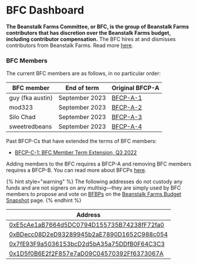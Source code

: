 # BFC Dashboard

**The Beanstalk Farms Committee, or BFC, is the group of Beanstalk Farms contributors that has discretion over the Beanstalk Farms budget, including contributor compensation.** The BFC hires at and dismisses contributors from Beanstalk Farms. Read more [here](./#beanstalk-farms-committee).

### **BFC Members**

The current BFC members are as follows, in no particular order:

| BFC member       | End of term    | Original BFCP-A                                                                                                                   |
| ---------------- | -------------- | --------------------------------------------------------------------------------------------------------------------------------- |
| guy (fka austin) | September 2023 | [BFCP-A-1](https://snapshot.org/#/beanstalkfarms.eth/proposal/0xbba13a2ee887f2367fdc5485b5412f7de2e41062f85acc0634d4edb428424496) |
| mod323           | September 2023 | [BFCP-A-2](https://snapshot.org/#/beanstalkfarms.eth/proposal/0x7983e55ec734bae90eae0f0eb8b3fb1ce8501ad33aef64d98033f7765c13c2fe) |
| Silo Chad        | September 2023 | [BFCP-A-3](https://snapshot.org/#/beanstalkfarms.eth/proposal/0xc4583788b51279ff85457b8650ea8fbb3b42995ac606763a453671383d351a01) |
| sweetredbeans    | September 2023 | [BFCP-A-4](https://snapshot.org/#/beanstalkfarms.eth/proposal/0x0c2a9b20ccea9e796bae7baccbd1f699a8fbed255ab2893582b65cf54a525df5) |

Past BFCP-Cs that have extended the terms of BFC members:

* [BFCP-C-1: BFC Member Term Extension, Q3 2022](https://github.com/BeanstalkFarms/Beanstalk-Governance-Proposals/blob/master/bfcp/bfcp-c-1-term-extension-q3-2022.md)

Adding members to the BFC requires a BFCP-A and removing BFC members requires a BFCP-B. You can read more about BFCPs [here](../proposals.md#bfcp).

{% hint style="warning" %}
The following addresses do not custody any funds and are not signers on any multisig—they are simply used by BFC members to propose and vote on [BFBPs](../proposals.md#bfbp) on the [Beanstalk Farms Budget Snapshot](https://snapshot.org/#/beanstalkfarmsbudget.eth) page.
{% endhint %}

| Address                                                                                                                 |
| ----------------------------------------------------------------------------------------------------------------------- |
| [0xE5cAe1aB7664d5DC0794D155735B74238fF72fa0](https://snapshot.org/#/profile/0xE5cAe1aB7664d5DC0794D155735B74238fF72fa0) |
| [0xBDecc08D2eD93289945b2aE7890D1652C988c054](https://snapshot.org/#/profile/0xBDecc08D2eD93289945b2aE7890D1652C988c054) |
| [0x7fE93F9a5036153bcD2d5bA35a75DDfB0F64C3C3](https://snapshot.org/#/profile/0x7fE93F9a5036153bcD2d5bA35a75DDfB0F64C3C3) |
| [0x1D5f0B6E2f2F857e7aD09C04570392Ff6373067A](https://snapshot.org/#/profile/0x1D5f0B6E2f2F857e7aD09C04570392Ff6373067A) |
